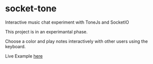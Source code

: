 # socket-tone
Interactive music chat experiment with ToneJs and SocketIO

This project is in an experimantal phase. 

Choose a color and play notes interactively with other users using the keyboard.

Live Example [here](http://socket-tone.herokuapp.com/)
